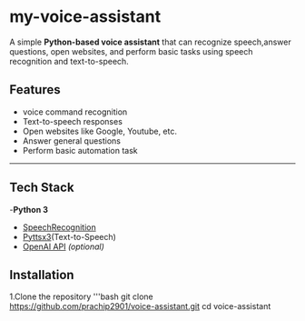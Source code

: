 # my-voice-assistant
A simple **Python-based voice assistant** that can recognize speech,answer questions, open websites, and perform basic tasks using speech recognition and text-to-speech.

## Features
- voice command recognition
- Text-to-speech responses
- Open websites like Google, Youtube, etc.
- Answer general questions
- Perform basic automation task
---

## Tech Stack
-**Python 3**
- [SpeechRecognition](https://pypi.org/project/SpeechRecognition/)
- [Pyttsx3](https://pypi.org/project/pyttsx3)(Text-to-Speech)
- [OpenAI API](https://platform.openai.com/)
  *(optional)*

## Installation
1.Clone the repository
'''bash
git clone https://github.com/prachip2901/voice-assistant.git
cd voice-assistant

  




